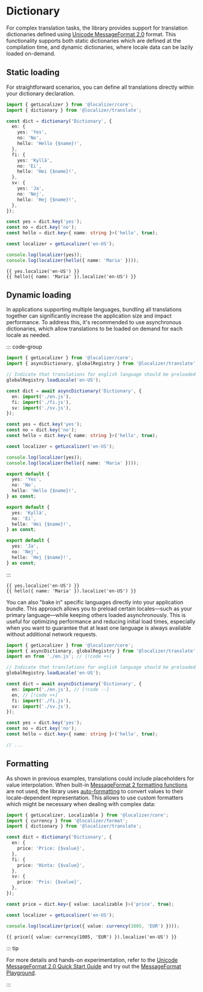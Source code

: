 # Dictionary <Package name="translate"/> <Experimental/>

<script setup>
import { dictionary } from '@localizer/translate';
import { currency } from '@localizer/format';

const dict = dictionary('Dictionary', {
  en: {
    yes: 'Yes',
    no: 'No',
    hello: 'Hello {$name}!',
    price: 'Price: {$value}'
  },
  fi: {
    yes: 'Kyllä',
    no: 'Ei',
    hello: 'Hei {$name}!',
    price: 'Hinta: {$value}'
  },
  sv: {
    yes: 'Ja',
    no: 'Nej',
    hello: 'Hej {$name}!',
    price: 'Pris: {$value}'
  }
});

const yes = dict.key('yes');
const no = dict.key('no');
const hello = dict.key('hello', true);
const price = dict.key('price', true);
</script>

For complex translation tasks, the library provides support for translation dictionaries defined using [Unicode MessageFormat 2.0](https://messageformat.unicode.org/docs/quick-start/) format. This functionality supports both static dictionaries which are defined at the compilation time, and dynamic dictionaries, where locale data can be lazily loaded on-demand.

## Static loading

For straightforward scenarios, you can define all translations directly within your dictionary declaration.

```typescript twoslash
import { getLocalizer } from '@localizer/core';
import { dictionary } from '@localizer/translate';

const dict = dictionary('Dictionary', {
  en: {
    yes: 'Yes',
    no: 'No',
    hello: 'Hello {$name}!',
  },
  fi: {
    yes: 'Kyllä',
    no: 'Ei',
    hello: 'Hei {$name}!',
  },
  sv: {
    yes: 'Ja',
    no: 'Nej',
    hello: 'Hej {$name}!',
  },
});

const yes = dict.key('yes');
const no = dict.key('no');
const hello = dict.key<{ name: string }>('hello', true);

const localizer = getLocalizer('en-US');

console.log(localizer(yes));
console.log(localizer(hello({ name: 'Maria' })));
```

```console-vue
{{ yes.localize('en-US') }}
{{ hello({ name: 'Maria' }).localize('en-US') }}
```

## Dynamic loading

In applications supporting multiple languages, bundling all translations together can significantly increase the application size and impact performance. To address this, it's recommended to use asynchronous dictionaries, which allow translations to be loaded on demand for each locale as needed.

::: code-group

```typescript [index.ts]
import { getLocalizer } from '@localizer/core';
import { asyncDictionary, globalRegistry } from '@localizer/translate';

// Indicate that translations for english language should be preloaded
globalRegistry.loadLocale('en-US');

const dict = await asyncDictionary('Dictionary', {
  en: import('./en.js'),
  fi: import('./fi.js'),
  sv: import('./sv.js'),
});

const yes = dict.key('yes');
const no = dict.key('no');
const hello = dict.key<{ name: string }>('hello', true);

const localizer = getLocalizer('en-US');

console.log(localizer(yes));
console.log(localizer(hello({ name: 'Maria' })));
```

```typescript [en.ts]
export default {
  yes: 'Yes',
  no: 'No',
  hello: 'Hello {$name}!',
} as const;
```

```typescript [fi.ts]
export default {
  yes: 'Kyllä',
  no: 'Ei',
  hello: 'Hei {$name}!',
} as const;
```

```typescript [sv.ts]
export default {
  yes: 'Ja',
  no: 'Nej',
  hello: 'Hej {$name}!',
} as const;
```

:::

```console-vue
{{ yes.localize('en-US') }}
{{ hello({ name: 'Maria' }).localize('en-US') }}
```

You can also "bake in" specific languages directly into your application bundle. This approach allows you to preload certain locales—such as your primary language—while keeping others loaded asynchronously. This is useful for optimizing performance and reducing initial load times, especially when you want to guarantee that at least one language is always available without additional network requests.

```typescript
import { getLocalizer } from '@localizer/core';
import { asyncDictionary, globalRegistry } from '@localizer/translate';
import en from './en.js'; // [!code ++]

// Indicate that translations for english language should be preloaded
globalRegistry.loadLocale('en-US');

const dict = await asyncDictionary('Dictionary', {
  en: import('./en.js'), // [!code --]
  en, // [!code ++]
  fi: import('./fi.js'),
  sv: import('./sv.js'),
});

const yes = dict.key('yes');
const no = dict.key('no');
const hello = dict.key<{ name: string }>('hello', true);

// ...
```

## Formatting

As shown in previous examples, translations could include placeholders for value interpolation. When built-in [MessageFormat 2 formatting functions](https://messageformat.unicode.org/docs/reference/functions/) are not used, the library uses [auto-formatting](../formatting/other/auto-format.md) to convert values to their locale-dependent representation. This allows to use custom formatters which might be necessary when dealing with complex data:

```typescript twoslash
import { getLocalizer, Localizable } from '@localizer/core';
import { currency } from '@localizer/format';
import { dictionary } from '@localizer/translate';

const dict = dictionary('Dictionary', {
  en: {
    price: 'Price: {$value}',
  },
  fi: {
    price: 'Hinta: {$value}',
  },
  sv: {
    price: 'Pris: {$value}',
  },
});

const price = dict.key<{ value: Localizable }>('price', true);

const localizer = getLocalizer('en-US');

console.log(localizer(price({ value: currency(1005, 'EUR') })));
```

```console-vue
{{ price({ value: currency(1005, 'EUR') }).localize('en-US') }}
```

::: tip

For more details and hands-on experimentation, refer to the [Unicode MessageFormat 2.0 Quick Start Guide](https://messageformat.unicode.org/docs/quick-start/) and try out the [MessageFormat Playground](https://messageformat.unicode.org/playground/).

:::
